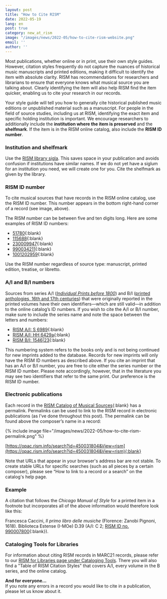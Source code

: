 ```yaml
---
layout: post
title: "How to Cite RISM"
date: 2022-05-19
lang: en
post: true
category: new_at_rism
image: "/images/news/2022-05/how-to-cite-rism-website.png"
email: ''
author: ''
---
```


Most publications, whether online or in print, use their own style guides. However, citation styles frequently do not capture the nuances of historical music manuscripts and printed editions, making it difficult to identify the item with absolute clarity. RISM has recommendations for researchers and librarians to ensure that everyone knows what musical source you are talking about. Clearly identifying the item will also help RISM find the item quicker, enabling us to cite your research in our records.  

Your style guide will tell you how to generally cite historical published music editions or unpublished material such as a manuscript. For people in the field of source studies, including us at RISM, identifying the exact item and specific holding institution is important. We encourage researchers to additionally include the **institution where the item is preserved** and the **shelfmark**. If the item is in the RISM online catalog, also include the **RISM ID number**.  

### Institution and shelfmark
Use the [RISM library sigla](/community/sigla.html). This saves space in your publication and avoids confusion if institutions have similar names. If we do not yet have a siglum for an institution you need, we will create one for you. Cite the shelfmark as given by the library.  

### RISM ID number  
To cite musical sources that have records in the RISM online catalog, use the RISM ID number. This number appears in the bottom right-hand corner of a record (see image, above).  

The RISM number can be between five and ten digits long. Here are some examples of RISM ID numbers:
- [51780](https://opac.rism.info/search?id=51780&View=rism){:blank}
- [115688](https://opac.rism.info/search?id=115688&View=rism){:blank}
- [230009947](https://opac.rism.info/search?id=230009947&View=rism){:blank}
- [990034211](https://opac.rism.info/search?id=990034211&View=rism){:blank}
- [1001202959](https://opac.rism.info/search?id=1001202959&View=rism){:blank}

Use the RISM number regardless of source type: manuscript, printed edition, treatise, or libretto.

### A/I and B/I numbers
Sources from series A/I ([_Individual Prints before 1800_](/publications.html#series-a-inventories-of-musical-sources)) and B/I ([printed anthologies, 16th and 17th centuries](/publications.html#series-b-bibliographies-organized-by-topic)) that were originally reported in the printed volumes have their own identifiers—which are still valid—in addition to the online catalog’s ID numbers. If you wish to cite the A/I or B/I number, make sure to include the series name and note the space between the letters and numbers:

- [RISM A/I: S 6989](https://opac.rism.info/search?id=990063266&View=rism){:blank}  
- [RISM A/I: HH 6429a](https://opac.rism.info/search?id=991020872&View=rism){:blank}  
- [RISM B/I: 1546|23](https://opac.rism.info/search?id=993104478&View=rism){:blank}  

This numbering system refers to the books only and is not being continued for new imprints added to the database. Records for new imprints will only have the RISM ID numbers as described above. If you cite an imprint that has an A/I or B/I number, you are free to cite either the series number or the RISM ID number. Please note accordingly, however, that in the literature you may see two identifiers that refer to the same print. Our preference is the RISM ID number.  

### Electronic publications  
Each record in the [RISM Catalog of Musical Sources](https://opac.rism.info/index.php?id=4){:blank} has a permalink. Permalinks can be used to link to the RISM record in electronic publications (as I’ve done throughout this post). The permalink can be found above the composer’s name in a record:

{% include image file="/images/news/2022-05/how-to-cite-rism-permalink.png" %}  

[https://opac.rism.info/search?id=450031804&View=rism](https://opac.rism.info/search?id=450031804&View=rism){:blank}  

Note that URLs that appear in your browser's address bar are not stable. To create stable URLs for specific searches (such as all pieces by a certain composer), please see “How to link to a record or a search” on the catalog's help page.  

### Example
A citation that follows the _Chicago Manual of Style_ for a printed item in a footnote but incorporates all of the above information would therefore look like this:  

Francesca Caccini, _Il primo libro delle musiche_ (Florence: Zanobi Pignoni, 1618). Biblioteca Estense (I-MOe) D.39 (A/I: C 2; [RISM ID no. 990007800](https://opac.rism.info/search?id=990007800&View=rism){:blank}).

### Cataloging Tools for Libraries
For information about citing RISM records in MARC21 records, please refer to our [RISM for Libraries page under Cataloging Tools](/organization/rism-for-libraries.html#cataloging-tools). There you will also find a "Table of RISM Citation Styles" that covers A/I, every volume in the B series, and the online catalog.

**And for everyone...**  
If you note any errors in a record you would like to cite in a publication, please let us know about it.
